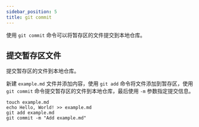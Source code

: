 ```yaml
---
sidebar_position: 5
title: git commit
---
```


使用 `git commit` 命令可以将暂存区的文件提交到本地仓库。

## 提交暂存区文件

提交暂存区的文件到本地仓库。

新建 `example.md` 文件并添加内容，使用 `git add` 命令将文件添加到暂存区，使用 `git commit` 命令提交暂存区的文件到本地仓库，最后使用 `-m` 参数指定提交信息。

```
touch example.md
echo Hello, World! >> example.md
git add example.md
git commit -m "Add example.md"
```

